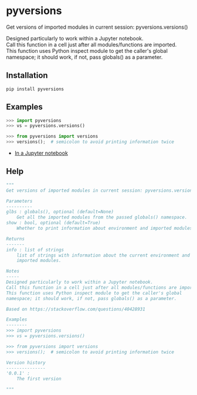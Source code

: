 # pyversions

Get versions of imported modules in current session: pyversions.versions()

Designed particularly to work within a Jupyter notebook.  
Call this function in a cell just after all modules/functions are imported.  
This function uses Python inspect module to get the caller's global namespace; it should work, if not, pass globals() as a parameter.

Installation
------------
```
pip install pyversions
```

Examples
--------
```python
>>> import pyversions
>>> vs = pyversions.versions()

>>> from pyversions import versions
>>> versions();  # semicolon to avoid printing information twice
```
 * [In a Jupyter notebook](https://github.com/demotu/pyversions/blob/master/docs/pyversions.ipynb)

Help
----
```python
"""
Get versions of imported modules in current session: pyversions.versions()

Parameters
----------
glbs : globals(), optional (default=None)
    Get all the imported modules from the passed globals() namespace.
show : bool, optional (default=True)
    Whether to print information about environment and imported modules.

Returns
-------
info : list of strings
    list of strings with information about the current environment and
    imported modules.

Notes
-----
Designed particularly to work within a Jupyter notebook.
Call this function in a cell just after all modules/functions are imported.
This function uses Python inspect module to get the caller's global
namespace; it should work, if not, pass globals() as a parameter.

Based on https://stackoverflow.com/questions/40428931

Examples
--------
>>> import pyversions
>>> vs = pyversions.versions()

>>> from pyversions import versions
>>> versions();  # semicolon to avoid printing information twice

Version history
---------------
'0.0.1' :
    The first version

"""
```
